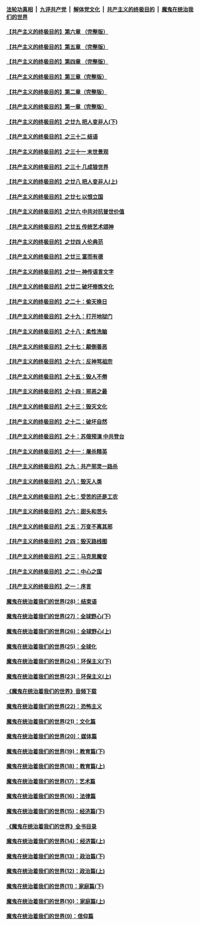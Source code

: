 ####  [法轮功真相](../../../../basic/blob/master/README.md?t=01091439) &nbsp;|&nbsp; [九评共产党](../../../../9ping.md/blob/master/README.md?t=01091439) &nbsp;|&nbsp; [解体党文化](../../../../jtdwh.md/blob/master/README.md?t=01091439)  &nbsp;|&nbsp; [共产主义的终极目的](../../../../gczydzjmd.md/blob/master/README.md?t=01091439) &nbsp;|&nbsp; [魔鬼在统治我们的世界](../../../../mgztzwmdsj.md/blob/master/README.md?t=01091439) 

#### [【共产主义的终极目的】第六章 （完整版）](../pages/nsc422/n11428913.md?t=01091439) 

#### [【共产主义的终极目的】第五章 （完整版）](../pages/nsc422/n11428912.md?t=01091439) 

#### [【共产主义的终极目的】第四章 （完整版）](../pages/nsc422/n11428907.md?t=01091439) 

#### [【共产主义的终极目的】第三章（完整版）](../pages/nsc422/n11428848.md?t=01091439) 

#### [【共产主义的终极目的】第二章（完整版）](../pages/nsc422/n11428831.md?t=01091439) 

#### [【共产主义的终极目的】第一章（完整版）](../pages/nsc422/n11417651.md?t=01091439) 

#### [【共产主义的终极目的】之廿九 把人变非人(下)](../pages/nsc422/n11344140.md?t=01091439) 

#### [【共产主义的终极目的】之三十二 结语](../pages/nsc422/n11360535.md?t=01091439) 

#### [【共产主义的终极目的】之三十一 末世景观](../pages/nsc422/n11351129.md?t=01091439) 

#### [【共产主义的终极目的】之三十 几成狼世界](../pages/nsc422/n11348280.md?t=01091439) 

#### [【共产主义的终极目的】之廿八 把人变非人(上)](../pages/nsc422/n11340492.md?t=01091439) 

#### [【共产主义的终极目的】之廿七 以恨立国](../pages/nsc422/n11336944.md?t=01091439) 

#### [【共产主义的终极目的】之廿六 中共对抗普世价值](../pages/nsc422/n11324785.md?t=01091439) 

#### [【共产主义的终极目的】之廿五 传统艺术颂神](../pages/nsc422/n11296396.md?t=01091439) 

#### [【共产主义的终极目的】之廿四 人伦典范](../pages/nsc422/n11296397.md?t=01091439) 

#### [【共产主义的终极目的】之廿三 富而有德](../pages/nsc422/n11283598.md?t=01091439) 

#### [【共产主义的终极目的】之廿一 神传语言文字](../pages/nsc422/n11263265.md?t=01091439) 

#### [【共产主义的终极目的】之廿二 破坏修炼文化](../pages/nsc422/n11245728.md?t=01091439) 

#### [【共产主义的终极目的】之二十：偷天换日](../pages/nsc422/n11238846.md?t=01091439) 

#### [【共产主义的终极目的】之十九：打开地狱门](../pages/nsc422/n11206376.md?t=01091439) 

#### [【共产主义的终极目的】之十八：柔性洗脑](../pages/nsc422/n11199994.md?t=01091439) 

#### [【共产主义的终极目的】之十七：颠倒善恶](../pages/nsc422/n11179782.md?t=01091439) 

#### [【共产主义的终极目的】之十六：反神骂祖宗](../pages/nsc422/n11166798.md?t=01091439) 

#### [【共产主义的终极目的】之十五：毁人不倦](../pages/nsc422/n11166792.md?t=01091439) 

#### [【共产主义的终极目的】之十四：邪恶之最](../pages/nsc422/n11150249.md?t=01091439) 

#### [【共产主义的终极目的】之十三：毁灭文化](../pages/nsc422/n11135227.md?t=01091439) 

#### [【共产主义的终极目的】之十二：破坏自然](../pages/nsc422/n11135214.md?t=01091439) 

#### [【共产主义的终极目的】之十：苏俄预演 中共登台](../pages/nsc422/n11118424.md?t=01091439) 

#### [【共产主义的终极目的】之十一：屠杀精英](../pages/nsc422/n11118442.md?t=01091439) 

#### [【共产主义的终极目的】之九：共产邪灵一路杀](../pages/nsc422/n11114139.md?t=01091439) 

#### [【共产主义的终极目的】之八：毁灭人类](../pages/nsc422/n11108503.md?t=01091439) 

#### [【共产主义的终极目的】之七：受苦的还是工农](../pages/nsc422/n11101809.md?t=01091439) 

#### [【共产主义的终极目的】之六：甜头和苦头](../pages/nsc422/n11096971.md?t=01091439) 

#### [【共产主义的终极目的】之五：万变不离其邪](../pages/nsc422/n11091285.md?t=01091439) 

#### [【共产主义的终极目的】之四：毁灭路线图](../pages/nsc422/n11086284.md?t=01091439) 

#### [【共产主义的终极目的】之三：马克思魔变](../pages/nsc422/n11061941.md?t=01091439) 

#### [【共产主义的终极目的】之二：中心之国](../pages/nsc422/n11047728.md?t=01091439) 

#### [【共产主义的终极目的】之一：序言](../pages/nsc422/n11086077.md?t=01091439) 

#### [魔鬼在统治着我们的世界(28)：结束语](../pages/nsc422/n10936246.md?t=01091439) 

#### [魔鬼在统治着我们的世界(27)：全球野心(下)](../pages/nsc422/n10928319.md?t=01091439) 

#### [魔鬼在统治着我们的世界(26)：全球野心(上)](../pages/nsc422/n10900318.md?t=01091439) 

#### [魔鬼在统治着我们的世界(25)：全球化](../pages/nsc422/n10788205.md?t=01091439) 

#### [魔鬼在统治着我们的世界(24)：环保主义(下)](../pages/nsc422/n10695307.md?t=01091439) 

#### [魔鬼在统治着我们的世界(23)：环保主义(上)](../pages/nsc422/n10688613.md?t=01091439) 

#### [《魔鬼在统治着我们的世界》音频下载](../pages/nsc422/n10635553.md?t=01091439) 

#### [魔鬼在统治着我们的世界(22)：恐怖主义](../pages/nsc422/n10614727.md?t=01091439) 

#### [魔鬼在统治着我们的世界(21)：文化篇](../pages/nsc422/n10597706.md?t=01091439) 

#### [魔鬼在统治着我们的世界(20)：媒体篇](../pages/nsc422/n10586579.md?t=01091439) 

#### [魔鬼在统治着我们的世界(19)：教育篇(下)](../pages/nsc422/n10564808.md?t=01091439) 

#### [魔鬼在统治着我们的世界(18)：教育篇(上)](../pages/nsc422/n10526970.md?t=01091439) 

#### [魔鬼在统治着我们的世界(17)：艺术篇](../pages/nsc422/n10499093.md?t=01091439) 

#### [魔鬼在统治着我们的世界(16)：法律篇](../pages/nsc422/n10485969.md?t=01091439) 

#### [魔鬼在统治着我们的世界(15)：经济篇(下)](../pages/nsc422/n10469975.md?t=01091439) 

#### [《魔鬼在统治着我们的世界》全书目录](../pages/nsc422/n10464261.md?t=01091439) 

#### [魔鬼在统治着我们的世界(14)：经济篇(上)](../pages/nsc422/n10457370.md?t=01091439) 

#### [魔鬼在统治着我们的世界(13)：政治篇(下)](../pages/nsc422/n10448270.md?t=01091439) 

#### [魔鬼在统治着我们的世界(12)：政治篇(上)](../pages/nsc422/n10444576.md?t=01091439) 

#### [魔鬼在统治着我们的世界(11)：家庭篇(下)](../pages/nsc422/n10440961.md?t=01091439) 

#### [魔鬼在统治着我们的世界(10)：家庭篇(上)](../pages/nsc422/n10435448.md?t=01091439) 

#### [魔鬼在统治着我们的世界(9)：信仰篇](../pages/nsc422/n10432159.md?t=01091439) 

